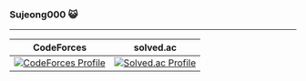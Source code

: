 ### Sujeong000 😺

---

CodeForces            |  solved.ac
:-------------------------:|:-------------------------:
[![CodeForces Profile](https://cf.leed.at?id={babeeboo2000})](https://codeforces.com/profile/{babeeboo2000})  |  [![Solved.ac Profile](http://mazassumnida.wtf/api/v2/generate_badge?boj=babeeboo2000)](https://solved.ac/babeeboo2000/)
